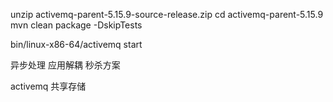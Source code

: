 unzip activemq-parent-5.15.9-source-release.zip
cd activemq-parent-5.15.9
mvn clean package -DskipTests

bin/linux-x86-64/activemq  start

异步处理
应用解耦
秒杀方案

activemq
共享存储